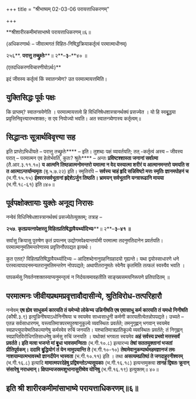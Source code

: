 +++
title = "श्रीभाष्यम् 02-03-06 परायत्ताधिकरणम्"

+++
<div claऽऽ="elementor-widget-container">

**श्रीशारीरकमीमांसाभाष्ये परायत्ताधिकरणम्॥६॥

(अधिकरणार्थः – जीवात्मगतं विहित-निषिद्धक्रियाकर्तृत्वं परमात्माधीनम्)

२५६**. **परात्तु तच्छ्रुतेः****॥ २**–**३**–**४० ॥

(एतदधिकरणविचारणीयोऽर्थः)**

इदं जीवस्य कर्तृत्वं किं स्वातन्त्र्येण? उत परमात्मायत्तमिति।

## युक्तिसिद्धः पूर्वः पक्षः

कि प्राप्तम्? स्वातन्त्रयेणेति । परमात्मायत्तत्वे हि
विधिनिषेधशास्त्रानर्थक्यं प्रसज्येत । यो हि स्वबृुद्धया प्रवृत्तिनिवृत्त्यारम्भशक्तः; स एव नियोज्यो भवति। अत स्वातन्त्र्येणास्य कर्तृत्वम्॥

## सिद्धान्तः सूत्रार्थविवृत्त्या सह

इति प्राप्तेऽभिधीयते – परात्तु तच्छ्रुतेः**** – इति। तुशब्दः पक्षं व्यावर्तयति; तत् -कर्तृत्वं अस्य – जीवस्य परात् – परमात्मन एव हेतोर्भवति, कुतः? श्रुतेः**** – अन्तः **प्रविष्टश्शास्ता जनानां सर्वात्मा** (तै.आर.३.११.१०) **य आत्मनि तिष्ठन्नात्मनोमन्तरो यमात्मा न वेद यस्यात्मा शरीरं य आत्मानमन्तरो यमयति स त आत्माऽन्तर्याम्यमृतः** (बृ.५.७.२२) इति। स्मृतिरपि – **सर्वस्य चाहं हृदि सन्निविष्टो मत्तः स्मृतिः ज्ञानमपोहनं च** (भ.गी.१५.१५) **ईश्वरस्सर्वभूतानां हृद्देशेऽर्जुन तिष्ठति। भ्रामयन् सर्वभूतानि यन्त्रारूढानि मायया** (भ.गी.१८-६१) इति॥४०॥

## पूर्वपक्षोक्तायाः युक्तेः अनूद्य निरासः

नन्वेवं विधिनिषेधशास्त्रानर्थक्यं प्रसज्येतेत्युक्तम्; तत्राह –

**२५७**. **कृतप्रयत्नापेक्षस्तु
विहितप्रतिषिद्धावैयर्थ्यादिभ्यः****॥ २**–**३**–**४१ ॥**

सर्वासु क्रियासु पुरुषेण कृतं प्रयत्नम् उद्योगमपेक्ष्यान्तर्यामी परमात्मा तदनुमतिदानेन प्रवर्तयति। परमात्मानुमतिमन्तरेणास्य प्रवृत्तिर्नोपपद्यत इत्यर्थः।

कुत एतत्? विहितप्रतिषिद्धावैयर्थ्यादिभ्यः – आदिशब्देनानुग्रहनिग्रहादयो गृह्यन्ते। यथा द्वयोस्साधारणे धने परस्वत्वापादनमन्यतरानुमतिमन्तरेण नोपपद्यते; अथापीतरानुमतेः स्वेनैव कृतमिति तत्फलं स्वस्यैव भवति ।

पापकर्मसु निवर्तनशक्तस्याप्यनुमन्तृत्वं न निर्दयत्वमावहतीति साङ्ख्यसमयनिरूपणे प्रतिपादितम् ॥

## परमात्मनः जीवीयप्रथमप्रवृत्तावौदासीन्ये, श्रुतिविरोध-तत्परिहारौ

नन्वेवम् **एष ह्येव साधुकर्म कारयति तं यमेभ्यो लोकेभ्य उन्निनीषति एष एवासाधु कर्म कारयति तं यमधो निनीषति** (कौषी.३.९) इत्युन्निनीषयाऽधोनिनीषया च स्वयमेव साध्वसाधुनी कर्मणी कारयतीत्येतन्नोपपद्यते। उच्यते – एतन्न सर्वसाधारणम्, यस्त्वतिमात्रपरमपुरुषानुकूल्ये व्यवस्थितः प्रवर्तते; तमनुगृह्णन् भगवान् स्वयमेव स्वप्राप्त्युपायेष्वतिकल्याणेषु कर्मस्वेव रुचिं जनयति। यश्चातिमात्रप्रातिकूल्ये व्यवस्थितः प्रवर्तते; तं निगृह्णन् स्वप्राप्तिविरोधिगतिसाधनेषु कर्मसु रुचिं जनयति । यथोक्तं भगवता स्वयमेव **अहं सर्वस्य प्रभवो मत्तस्सर्वं प्रवर्तते। इति मत्वा भजन्ते मां बृुधा भावसमन्विताः** (भ.गी.१०.८) इत्यारभ्य **तेषां सततयुक्तानां भजतां प्रीतिपूर्वकम्। ददामि बृुद्धियोगं तं येन मामुपयान्ति ते** (भ.गी.१०-१०) **तेषामेवानुकम्पार्थमहमज्ञानजं तमः नाशयाम्यात्मभावस्थो ज्ञानदीपेन भास्वता** (भ.गी.१०.११) इति । तथा **असत्यमप्रतिष्ठं ते जगदाहुरनीश्वरम्** (भ.गी.१६.८) इत्यादि **मामात्मपरदेहेषु प्रद्विषन्तोऽभ्यसूयकाः** (भ.गी.१६.१८) इत्यन्तमुक्त्वा **तानहं द्विषतः क्रूरान् संसारेषु नराधमान्। क्षिपाम्यजस्रमशुभानासुरीष्वेव योनिषु** (भ.गी.१६.१९) इत्युक्तम्॥ ४०॥

## इति श्री शारीरकमीमांसाभाष्ये परायत्ताधिकरणम्॥६॥

</div>
